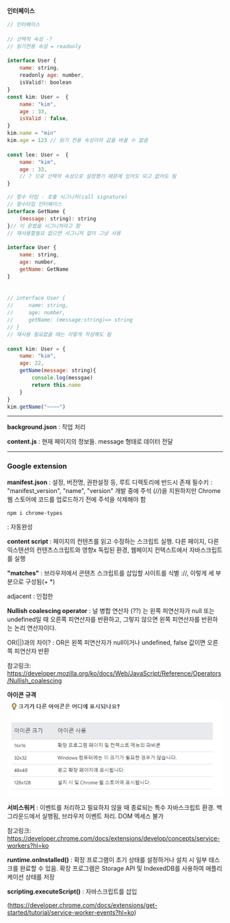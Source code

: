 **인터페이스**

```javascript
// 인터페이스

// 선택적 속성 -?
// 읽기전용 속성 = readonly

interface User {
    name: string,
    readonly age: number,
    isValid?: boolean
}
const kim: User =  {
    name: "kim",
    age : 33,
    isValid : false,
}
kim.name = "min"
kim.age = 123 // 읽기 전용 속성이라 값을 바꿀 수 없음

const lee: User =  {
    name: "kim",
    age : 33,
    // ? 으로 선택적 속성으로 설정했기 때문에 있어도 되고 없어도 됨
}

```

```javascript
// 함수 타입 - 호출 시그니처(call signature)
// 함수타입 인터페이스
interface GetName {
    (message: string): string
}// 이 문법을 시그니처라고 함
// 재사용할필요 없으면 시그니처 없이 그냥 사용

interface User {
    name: string,
    age: number,
    getName: GetName
}


// interface User {
//     name: string,
//     age: number,
//     getName: (message:string)=> string
// }
// 재사용 필요없을 때는 이렇게 작성해도 됨

const kim: User = {
    name: "kim",
    age: 22,
    getName(message: string){
        console.log(messgae)
        return this.name
    }
}
kim.getName("~~~~")
```

---




**background.json**
: 작업 처리


**content.js**
: 현재 페이지의 정보들.
message 형태로 데이터 전달

---
### Google extension

**manifest.json**
: 설정, 버전명, 권한설정 등, 루트 디렉토리에 반드시 존재
필수키 : "manifest_version", "name", "version"
개발 중에 주석 (//)을 지원하지만 Chrome 웹 스토어에 코드를 업로드하기 전에 주석을 삭제해야 함

```
npm i chrome-types
```
: 자동완성

**content script**
: 페이지의 컨텐츠를 읽고 수정하는 스크립트 실행. 다른 페이지, 다른 익스텐션의 컨텐츠스크립트와 영향x 독립된 환경, 웹페이지 컨텍스트에서 자바스크립트를 실행

**"matches"**
: 브라우저에서 콘텐츠 스크립트를 삽입할 사이트를 식별
<scheme>://<host><path>, 이렇게 세 부분으로 구성됨(+ *)

adjacent : 인접한

**Nullish coalescing operator**
: 널 병합 연산자 (??) 는 왼쪽 피연산자가 null 또는 undefined일 때 오른쪽 피연산자를 반환하고, 그렇지 않으면 왼쪽 피연산자를 반환하는 논리 연산자이다.

OR(||)과의 차이?
: OR은 왼쪽 피연산자가 null이거나 undefined, false 값이면 오른쪽 피연산자 반환

참고링크: https://developer.mozilla.org/ko/docs/Web/JavaScript/Reference/Operators/Nullish_coalescing


**아이콘 규격**
![Alt text](image-3.png)

**서비스워커**
: 이벤트를 처리하고 필요하지 않을 때 종료되는 특수 자바스크립트 환경.
백그라운드에서 실행됨, 브라우저 이벤트 처리. DOM 엑세스 불가


참고링크: https://developer.chrome.com/docs/extensions/develop/concepts/service-workers?hl=ko

**runtime.onInstalled()**
: 확장 프로그램이 초기 상태를 설정하거나 설치 시 일부 태스크를 완료할 수 있음. 확장 프로그램은 Storage API 및 IndexedDB를 사용하여 애플리케이션 상태를 저장

**scripting.executeScript()**
: 자바스크립트를 삽입

(https://developer.chrome.com/docs/extensions/get-started/tutorial/service-worker-events?hl=ko)

